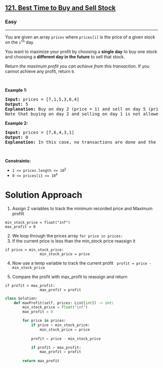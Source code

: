 <h2><a href="https://leetcode.com/problems/best-time-to-buy-and-sell-stock">121. Best Time to Buy and Sell Stock</a></h2><h3>Easy</h3><hr><p>You are given an array <code>prices</code> where <code>prices[i]</code> is the price of a given stock on the <code>i<sup>th</sup></code> day.</p>

<p>You want to maximize your profit by choosing a <strong>single day</strong> to buy one stock and choosing a <strong>different day in the future</strong> to sell that stock.</p>

<p>Return <em>the maximum profit you can achieve from this transaction</em>. If you cannot achieve any profit, return <code>0</code>.</p>

<p>&nbsp;</p>
<p><strong class="example">Example 1:</strong></p>

<pre>
<strong>Input:</strong> prices = [7,1,5,3,6,4]
<strong>Output:</strong> 5
<strong>Explanation:</strong> Buy on day 2 (price = 1) and sell on day 5 (price = 6), profit = 6-1 = 5.
Note that buying on day 2 and selling on day 1 is not allowed because you must buy before you sell.
</pre>

<p><strong class="example">Example 2:</strong></p>

<pre>
<strong>Input:</strong> prices = [7,6,4,3,1]
<strong>Output:</strong> 0
<strong>Explanation:</strong> In this case, no transactions are done and the max profit = 0.
</pre>

<p>&nbsp;</p>
<p><strong>Constraints:</strong></p>

<ul>
	<li><code>1 &lt;= prices.length &lt;= 10<sup>5</sup></code></li>
	<li><code>0 &lt;= prices[i] &lt;= 10<sup>4</sup></code></li>
</ul>


# Solution Approach 
1. Assign 2 variables to track the minimum recorded price and Maximum profilt 
```
min_stock_price = float("inf")
max_profit = 0 
```
2. We loop through the prices array 
` for price in prices: `
3. If the current price is less than the min_stock price reassign it 
```
if price < min_stock_price:
                min_stock_price = price
```

4. Now use a temp variable to track the current profit 
``` profit = price - min_stock_price```

5. Compare the profit with max_profit to reassign  and return 
```
if profit > max_profit:
                max_profit = profit 
```

```python
class Solution:
    def maxProfit(self, prices: List[int]) -> int:
        min_stock_price = float("inf")
        max_profit = 0 

        for price in prices:
            if price < min_stock_price:
                min_stock_price = price
            
            profit = price - min_stock_price

            if profit > max_profit:
                max_profit = profit 
                
        return max_profit
```
